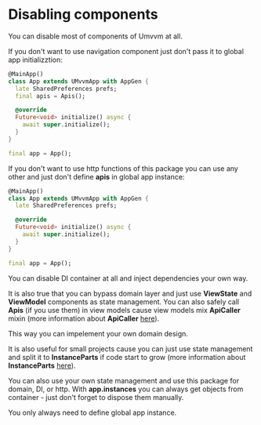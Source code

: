 # Disabling components

You can disable most of components of Umvvm at all.

If you don't want to use navigation component just don't pass it to global app initializztion:

```dart
@MainApp()
class App extends UMvvmApp with AppGen {
  late SharedPreferences prefs;
  final apis = Apis();

  @override
  Future<void> initialize() async {
    await super.initialize();
  }
}

final app = App();
```

If you don't want to use http functions of this package you can use any other and just don't define <b>apis</b> in global app instance:

```dart
@MainApp()
class App extends UMvvmApp with AppGen {
  late SharedPreferences prefs;

  @override
  Future<void> initialize() async {
    await super.initialize();
  }
}

final app = App();
```

You can disable DI container at all and inject dependencies your own way.

It is also true that you can bypass domain layer and just use <b>ViewState</b> and <b>ViewModel</b> components as state management.
You can also safely call <b>Apis</b> (if you use them) in view models cause view models mix <b>ApiCaller</b> mixin (more information about <b>ApiCaller</b> [here](./custom_instances.md)).

This way you can impelement your own domain design.

It is also useful for small projects cause you can just use state management and split it to <b>InstanceParts</b> if code start to grow (more information about <b>InstanceParts</b> [here](./instance_part.md)).

You can also use your own state management and use this package for domain, DI, or http. With <b>app.instances</b> you can always get objects from container - just don't forget to dispose them manually.

You only always need to define global app instance.
